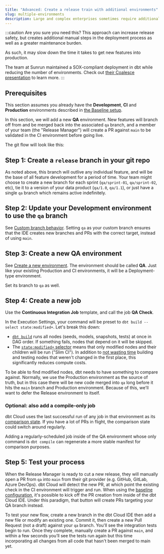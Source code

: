 ```yaml
---
title: "Advanced: Create a release train with additional environments"
slug: multiple-environments
description: Large and complex enterprises sometimes require additional layers of validation before deployment. Learn how to add these checks with dbt Cloud.
---
```


:::caution Are you sure you need this?
This approach can increase release safety, but creates additional manual steps in the deployment process as well as a greater maintenance burden.

As such, it may slow down the time it takes to get new features into production.

The team at Sunrun maintained a SOX-compliant deployment in dbt while reducing the number of environments. Check out [their Coalesce presentation](https://www.youtube.com/watch?v=vmBAO2XN-fM) to learn more.
:::

## Prerequisites

This section assumes you already have the **Development**, **CI** and **Production** environments described in [the Baseline setup](/guides/orchestration/set-up-ci/in-15-minutes).

In this section, we will add a new **QA** environment. New features will branch off from and be merged back into the associated `qa` branch, and a member of your team (the "Release Manager") will create a PR against `main` to be validated in the CI environment before going live.

The git flow will look like this:
<Lightbox src="/img/guides/best-practices/environment-setup/many-branch-git.png" title="git flow diagram with an intermediary branch" />

## Step 1: Create a `release` branch in your git repo

As noted above, this branch will outlive any individual feature, and will be the base of all feature development for a period of time. Your team might choose to create a new branch for each sprint (`qa/sprint-01`, `qa/sprint-02`, etc), tie it to a version of your data product (`qa/1.0`, `qa/1.1`), or just have a single `qa` branch which remains active indefinitely.

## Step 2: Update your Development environment to use the `qa` branch

See [Custom branch behavior](/docs/dbt-cloud-environments#custom-branch-behavior). Setting `qa` as your custom branch ensures that the IDE creates new branches and PRs with the correct target, instead of using `main`.

<Lightbox src="/img/docs/dbt-cloud/cloud-configuring-dbt-cloud/dev-environment-custom-branch.png" title="A demonstration of configuring a custom branch for an environment" />

## Step 3: Create a new QA environment

See [Create a new environment](/docs/dbt-cloud-environments#create-a-deployment-environment). The environment should be called **QA**. Just like your existing Production and CI environments, it will be a Deployment-type environment.

Set its branch to `qa` as well.

## Step 4: Create a new job

Use the **Continuous Integration Job** template, and call the job **QA Check**.

In the Execution Settings, your command will be preset to `dbt build --select state:modified+`. Let's break this down:

- [`dbt build`](/reference/commands/build) runs all nodes (seeds, models, snapshots, tests) at once in DAG order. If something fails, nodes that depend on it will be skipped.
- The [`state:modified+` selector](/reference/node-selection/methods#the-state-method) means that only modified nodes and their children will be run ("Slim CI"). In addition to [not wasting time](https://discourse.getdbt.com/t/how-we-sped-up-our-ci-runs-by-10x-using-slim-ci/2603) building and testing nodes that weren't changed in the first place, this significantly reduces compute costs.

To be able to find modified nodes, dbt needs to have something to compare against. Normally, we use the Production environment as the source of truth, but in this case there will be new code merged into `qa` long before it hits the `main` branch and Production environment. Because of this, we'll want to defer the Release environment to itself.

### Optional: also add a compile-only job

dbt Cloud uses the last successful run of any job in that environment as its [comparison state](/reference/node-selection/syntax#about-node-selection). If you have a lot of PRs in flight, the comparison state could switch around regularly.

Adding a regularly-scheduled job inside of the QA environment whose only command is `dbt compile` can regenerate a more stable manifest for comparison purposes.

## Step 5: Test your process

When the Release Manager is ready to cut a new release, they will manually open a PR from `qa` into `main` from their git provider (e.g. GitHub, GitLab, Azure DevOps). dbt Cloud will detect the new PR, at which point the existing check in the CI environment will trigger and run. When using the [baseline configuration](/guides/orchestration/set-up-ci/in-15-minutes), it's possible to kick off the PR creation from inside of the dbt Cloud IDE. Under this paradigm, that button will create PRs targeting your QA branch instead.

To test your new flow, create a new branch in the dbt Cloud IDE then add a new file or modify an existing one. Commit it, then create a new Pull Request (not a draft) against your `qa` branch. You'll see the integration tests begin to run. Once they complete, manually create a PR against `main`, and within a few seconds you’ll see the tests run again but this time incorporating all changes from all code that hasn't been merged to main yet.
